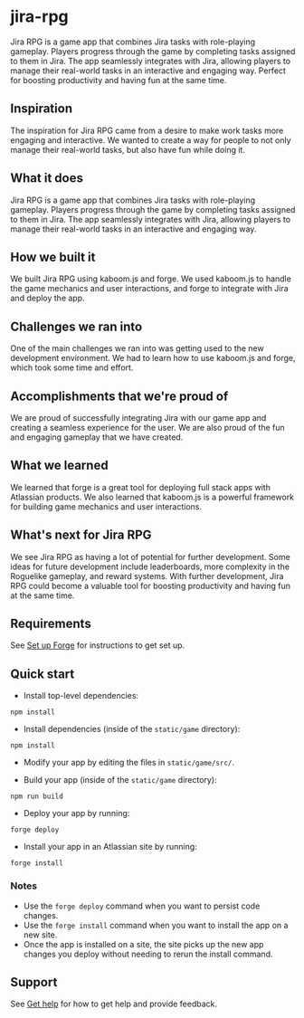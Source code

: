 # jira-rpg

Jira RPG is a game app that combines Jira tasks with role-playing gameplay. Players progress through the game by completing tasks assigned to them in Jira. The app seamlessly integrates with Jira, allowing players to manage their real-world tasks in an interactive and engaging way. Perfect for boosting productivity and having fun at the same time.


## Inspiration
The inspiration for Jira RPG came from a desire to make work tasks more engaging and interactive. We wanted to create a way for people to not only manage their real-world tasks, but also have fun while doing it.

## What it does
Jira RPG is a game app that combines Jira tasks with role-playing gameplay. Players progress through the game by completing tasks assigned to them in Jira. The app seamlessly integrates with Jira, allowing players to manage their real-world tasks in an interactive and engaging way.

## How we built it
We built Jira RPG using kaboom.js and forge. We used kaboom.js to handle the game mechanics and user interactions, and forge to integrate with Jira and deploy the app.

## Challenges we ran into
One of the main challenges we ran into was getting used to the new development environment. We had to learn how to use kaboom.js and forge, which took some time and effort.

## Accomplishments that we're proud of
We are proud of successfully integrating Jira with our game app and creating a seamless experience for the user. We are also proud of the fun and engaging gameplay that we have created.

## What we learned
We learned that forge is a great tool for deploying full stack apps with Atlassian products. We also learned that kaboom.js is a powerful framework for building game mechanics and user interactions.

## What's next for Jira RPG
We see Jira RPG as having a lot of potential for further development. Some ideas for future development include leaderboards, more complexity in the Roguelike gameplay, and reward systems. With further development, Jira RPG could become a valuable tool for boosting productivity and having fun at the same time.

## Requirements

See [Set up Forge](https://developer.atlassian.com/platform/forge/set-up-forge/) for instructions to get set up.

## Quick start

- Install top-level dependencies:

```
npm install
```

- Install dependencies (inside of the `static/game` directory):

```
npm install
```

- Modify your app by editing the files in `static/game/src/`.

- Build your app (inside of the `static/game` directory):

```
npm run build
```

- Deploy your app by running:

```
forge deploy
```

- Install your app in an Atlassian site by running:

```
forge install
```

### Notes

- Use the `forge deploy` command when you want to persist code changes.
- Use the `forge install` command when you want to install the app on a new site.
- Once the app is installed on a site, the site picks up the new app changes you deploy without needing to rerun the install command.

## Support

See [Get help](https://developer.atlassian.com/platform/forge/get-help/) for how to get help and provide feedback.
